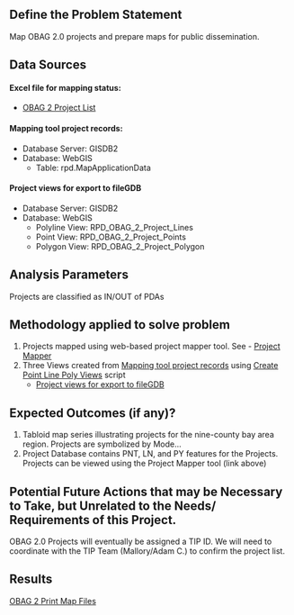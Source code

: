 ## Define the Problem Statement

Map OBAG 2.0 projects and prepare maps for public dissemination.

## Data Sources

#### Excel file for mapping status: 
- [OBAG 2 Project List](https://mtcdrive.app.box.com/file/213843146655)
#### Mapping tool project records:
- Database Server: GISDB2
- Database: WebGIS
    - Table: rpd.MapApplicationData
#### Project views for export to fileGDB
- Database Server: GISDB2
- Database: WebGIS
    - Polyline View: RPD_OBAG_2_Project_Lines 
    - Point View: RPD_OBAG_2_Project_Points
    - Polygon View: RPD_OBAG_2_Project_Polygon

## Analysis Parameters
Projects are classified as IN/OUT of PDAs
## Methodology applied to solve problem

1. Projects mapped using web-based project mapper tool. See - [Project Mapper](http://project-mapper.us-west-2.elasticbeanstalk.com/)
2. Three Views created from [Mapping tool project records](#mapping-tool-project-records) using [Create Point Line Poly Views](https://github.com/BayAreaMetro/Spatial-Analysis-Mapping-Projects/blob/master/OBAG-2-Project-Mapping/Scripts/Create_Point_Line_Poly_Views.sql) script
    - [Project views for export to fileGDB](#project-views-for-export-to-fileGDB)

## Expected Outcomes (if any)?
1. Tabloid map series illustrating projects for the nine-county bay area region.  Projects are symbolized by Mode...  
2. Project Database contains PNT, LN, and PY features for the Projects.  Projects can be viewed using the Project Mapper tool (link above)

## Potential Future Actions that may be Necessary to Take, but Unrelated to the Needs/ Requirements of this Project.
OBAG 2.0 Projects will eventually be assigned a TIP ID. We will need to coordinate with the TIP Team (Mallory/Adam C.) to confirm the project list.

## Results

[OBAG 2 Print Map Files](https://mtcdrive.box.com/s/pynzziqwe8b7ur74jdpdxzxc8vkdpa6w)
